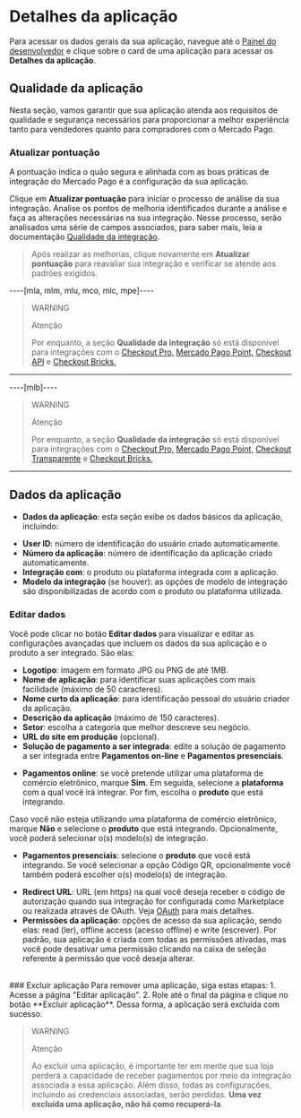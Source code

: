 # Detalhes da aplicação

Para acessar os dados gerais da sua aplicação, navegue até o [Painel do desenvolvedor](/developers/panel/app)  e clique sobre o card de uma aplicação para acessar os **Detalhes da aplicação**.


## Qualidade da aplicação

Nesta seção, vamos garantir que sua aplicação atenda aos requisitos de qualidade e segurança necessários para proporcionar a melhor experiência tanto para vendedores quanto para compradores com o Mercado Pago.


### Atualizar pontuação

A pontuação indica o quão segura e alinhada com as boas práticas de integração do Mercado Pago é a configuração da sua aplicação.

Clique em **Atualizar pontuação** para iniciar o processo de análise da sua integração. Analise os pontos de melhoria identificados durante a análise e faça as alterações necessárias na sua integração. Nesse processo, serão analisados ​​uma série de campos associados, para saber mais, leia a documentação [Qualidade da integração](/developers/pt/guides/additional-content/homologator/homologator).

> Após realizar as melhorias, clique novamente em **Atualizar pontuação** para reavaliar sua integração e verificar se atende aos padrões exigidos.

----[mla, mlm, mlu, mco, mlc, mpe]----
> WARNING
>
> Atenção
>
> Por enquanto, a seção **Qualidade da integração** só está disponível para integrações com o [Checkout Pro,](/developers/pt/docs/checkout-pro/landing) [Mercado Pago Point,](/developers/pt/docs/mp-point/landing) [Checkout API](/developers/pt/docs/checkout-api/landing) e [Checkout Bricks.](/developers/pt/docs/checkout-bricks/landing)


------------
----[mlb]----
> WARNING
>
> Atenção
>
> Por enquanto, a seção **Qualidade da integração** só está disponível para integrações com o [Checkout Pro,](/developers/pt/docs/checkout-pro/landing) [Mercado Pago Point,](/developers/pt/docs/mp-point/landing) [Checkout Transparente](/developers/pt/docs/checkout-api/landing) e [Checkout Bricks.](/developers/pt/docs/checkout-bricks/landing)


------------

## Dados da aplicação
* **Dados da aplicação**: esta seção exibe os dados básicos da aplicação, incluindo:
 - **User ID**: número de identificação do usuário criado automaticamente.
 - **Número da aplicação**: número de identificação da aplicação criado automaticamente.
 - **Integração com**: o produto ou plataforma integrada com a aplicação. 
 - **Modelo da integração** (se houver): as opções de modelo de integração são disponibilizadas de acordo com o produto ou plataforma utilizada. 

### Editar dados
Você pode clicar no botão **Editar dados** para visualizar e editar as configurações avançadas que incluem os dados da sua aplicação e o produto a ser integrado. São elas:
* **Logotipo**: imagem em formato JPG ou PNG de até 1MB.
* **Nome de aplicação**: para identificar suas aplicações com mais facilidade (máximo de 50 caracteres).
* **Nome curto da aplicação**: para identificação pessoal do usuário criador da aplicação. 
* **Descrição da aplicação** (máximo de 150 caracteres).
* **Setor**: escolha a categoria que melhor descreve seu negócio.
* **URL do site em produção** (opcional).
* **Solução de pagamento a ser integrada**: edite a solução de pagamento a ser integrada entre **Pagamentos on-line** e **Pagamentos presenciais**.
- **Pagamentos online**: se você pretende utilizar uma plataforma de comércio eletrônico, marque **Sim**. Em seguida, selecione a **plataforma** com a qual você irá integrar. Por fim, escolha o **produto** que está integrando.

Caso você não esteja utilizando uma plataforma de comércio eletrônico, marque **Não** e selecione o **produto** que está integrando. Opcionalmente, você poderá selecionar o(s) modelo(s) de integração.

  - **Pagamentos presenciais**: selecione o **produto** que você está integrando. Se você selecionar a opção Código QR, opcionalmente você também poderá escolher o(s) modelo(s) de integração.
* **Redirect URL**: URL (em https) na qual você deseja receber o código de autorização quando sua integração for configurada como Marketplace ou realizada através de OAuth. Veja [OAuth](/developers/pt/docs/security/oauth/introduction) para mais detalhes.
* **Permissões da aplicação**: opções de acesso da sua aplicação, sendo elas: read (ler), offline access (acesso offline) e write (escrever). Por padrão, sua aplicação é criada com todas as permissões ativadas, mas você pode desativar uma permissão clicando na caixa de seleção referente à permissão que você deseja alterar.
</br>
### Excluir aplicação
Para remover uma aplicação, siga estas etapas: 
1. Acesse a página "Editar aplicação". 
2. Role até o final da página e clique no botão **Excluir aplicação**. 
Dessa forma, a aplicação será excluída com sucesso.

> WARNING
>
> Atenção
>
> Ao excluir uma aplicação, é importante ter em mente que sua loja perderá a capacidade de receber pagamentos por meio da integração associada a essa aplicação. Além disso, todas as configurações, incluindo as credenciais associadas, serão perdidas. **Uma vez excluída uma aplicação, não há como recuperá-la**.
